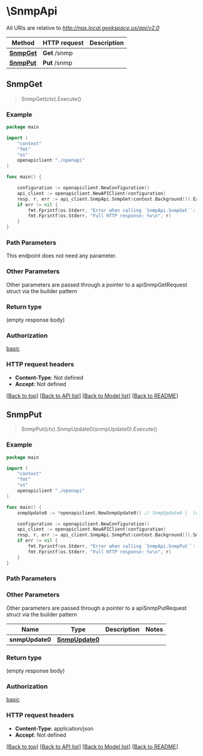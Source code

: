 # \SnmpApi

All URIs are relative to *http://nas.local.geekspace.us/api/v2.0*

Method | HTTP request | Description
------------- | ------------- | -------------
[**SnmpGet**](SnmpApi.md#SnmpGet) | **Get** /snmp | 
[**SnmpPut**](SnmpApi.md#SnmpPut) | **Put** /snmp | 



## SnmpGet

> SnmpGet(ctx).Execute()



### Example

```go
package main

import (
    "context"
    "fmt"
    "os"
    openapiclient "./openapi"
)

func main() {

    configuration := openapiclient.NewConfiguration()
    api_client := openapiclient.NewAPIClient(configuration)
    resp, r, err := api_client.SnmpApi.SnmpGet(context.Background()).Execute()
    if err != nil {
        fmt.Fprintf(os.Stderr, "Error when calling `SnmpApi.SnmpGet``: %v\n", err)
        fmt.Fprintf(os.Stderr, "Full HTTP response: %v\n", r)
    }
}
```

### Path Parameters

This endpoint does not need any parameter.

### Other Parameters

Other parameters are passed through a pointer to a apiSnmpGetRequest struct via the builder pattern


### Return type

 (empty response body)

### Authorization

[basic](../README.md#basic)

### HTTP request headers

- **Content-Type**: Not defined
- **Accept**: Not defined

[[Back to top]](#) [[Back to API list]](../README.md#documentation-for-api-endpoints)
[[Back to Model list]](../README.md#documentation-for-models)
[[Back to README]](../README.md)


## SnmpPut

> SnmpPut(ctx).SnmpUpdate0(snmpUpdate0).Execute()





### Example

```go
package main

import (
    "context"
    "fmt"
    "os"
    openapiclient "./openapi"
)

func main() {
    snmpUpdate0 := *openapiclient.NewSnmpUpdate0() // SnmpUpdate0 |  (optional)

    configuration := openapiclient.NewConfiguration()
    api_client := openapiclient.NewAPIClient(configuration)
    resp, r, err := api_client.SnmpApi.SnmpPut(context.Background()).SnmpUpdate0(snmpUpdate0).Execute()
    if err != nil {
        fmt.Fprintf(os.Stderr, "Error when calling `SnmpApi.SnmpPut``: %v\n", err)
        fmt.Fprintf(os.Stderr, "Full HTTP response: %v\n", r)
    }
}
```

### Path Parameters



### Other Parameters

Other parameters are passed through a pointer to a apiSnmpPutRequest struct via the builder pattern


Name | Type | Description  | Notes
------------- | ------------- | ------------- | -------------
 **snmpUpdate0** | [**SnmpUpdate0**](SnmpUpdate0.md) |  | 

### Return type

 (empty response body)

### Authorization

[basic](../README.md#basic)

### HTTP request headers

- **Content-Type**: application/json
- **Accept**: Not defined

[[Back to top]](#) [[Back to API list]](../README.md#documentation-for-api-endpoints)
[[Back to Model list]](../README.md#documentation-for-models)
[[Back to README]](../README.md)


